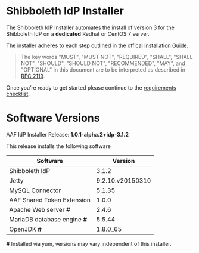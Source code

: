 ---
---

# Shibboleth IdP Installer

The Shibboleth IdP Installer automates the install of version 3 for the Shibboleth IdP on a **dedicated** Redhat or CentOS 7 server.

The installer adheres to each step outlined in the offical [Installation Guide](https://wiki.shibboleth.net/confluence/display/IDP30/Installation).

> The key words "MUST", "MUST NOT", "REQUIRED", "SHALL",
> "SHALL NOT", "SHOULD", "SHOULD NOT", "RECOMMENDED",  "MAY", and "OPTIONAL"
> in this document are to be interpreted as described in [RFC 2119](https://www.ietf.org/rfc/rfc2119.txt).

Once you’re ready to get started please continue to the [requirements checklist](requirements-checklist.html).

# Software Versions

AAF IdP Installer Release: **1.0.1-alpha.2+idp-3.1.2**

This release installs the following software

| Software | Version |
| -------- | ------- |
| Shibboleth IdP | 3.1.2 |
| Jetty | 9.2.10.v20150310 |
| MySQL Connector | 5.1.35 |
| AAF Shared Token Extension | 1.0.0 |
| Apache Web server **#** | 2.4.6 |
| MariaDB database engine **#** | 5.5.44 |
| OpenJDK **#** | 1.8.0_65 |

 **#** Installed via yum, versions may vary independent of this installer.



